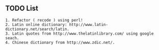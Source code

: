 ## TODO List ##
	1. Refactor ( recode ) using perl!
	2. Latin online dictionary: http://www.latin-dictionary.net/search/latin.
	3. Latin quotes from http://www.thelatinlibrary.com/ using google seach.
	4. Chinese dictionary from http://www.zdic.net/.


